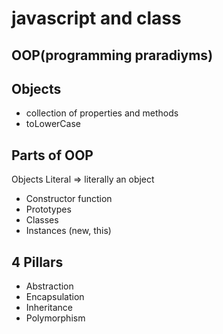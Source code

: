 # javascript and class

## OOP(programming praradiyms)

## Objects
- collection of properties and methods
- toLowerCase

## Parts of OOP
Objects Literal => literally an object

- Constructor function
- Prototypes
- Classes
- Instances (new, this)

## 4 Pillars
- Abstraction 
- Encapsulation 
- Inheritance 
- Polymorphism
